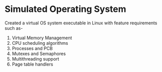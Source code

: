 # Simulated Operating System

Created a virtual OS system executable in Linux with feature requirements such as-
1. Virtual Memory Management
2. CPU scheduling algorithms
3. Processes and PCB
4. Mutexes and Semaphores
5. Multithreading support
6. Page table handlers
